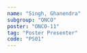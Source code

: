 ```yaml
---
name: "Singh, Ghanendra"
subgroup: "ONCO"
poster: "ONCO-11"
tag: "Poster Presenter"
code: "PS01"
---
```

